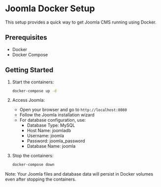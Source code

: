 # Joomla Docker Setup

This setup provides a quick way to get Joomla CMS running using Docker.

## Prerequisites
- Docker
- Docker Compose

## Getting Started

1. Start the containers:
   ```bash
   docker-compose up -d
   ```

2. Access Joomla:
   - Open your browser and go to `http://localhost:8080`
   - Follow the Joomla installation wizard
   - For database configuration, use:
     - Database Type: MySQL
     - Host Name: joomladb
     - Username: joomla
     - Password: joomla_password
     - Database Name: joomla

3. Stop the containers:
   ```bash
   docker-compose down
   ```

Note: Your Joomla files and database data will persist in Docker volumes even after stopping the containers. 